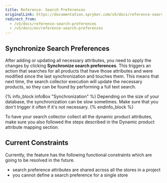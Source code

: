 ```yaml
---
title: Reference- Search Preferences
originalLink: https://documentation.spryker.com/v5/docs/reference-search-preferences
redirect_from:
  - /v5/docs/reference-search-preferences
  - /v5/docs/en/reference-search-preferences
---
```


## Synchronize Search Preferences
After adding or updating all necessary attributes, you need to apply the changes by clicking **Synchronize search preferences**. This triggers an action that searches for all products that have those attributes and were modified since the last synchronization and touches them. This means that next time, the search collector execution will update the necessary products, so they can be found by performing a full text search.

 {% info_block infoBox "Synchronization" %}
Depending on the size of your database, the synchronization can be slow sometimes. Make sure that you don't trigger it often if it's not necessary.
{% endinfo_block %}

To have your search collector collect all the dynamic product attributes, make sure you also followed the steps described in the Dynamic product attribute mapping section.

## Current Constraints
Currently, the feature has the following functional constraints which are going to be resolved in the future.

* search preference attributes are shared across all the stores in a project
* you cannot define a search preference for a single store
